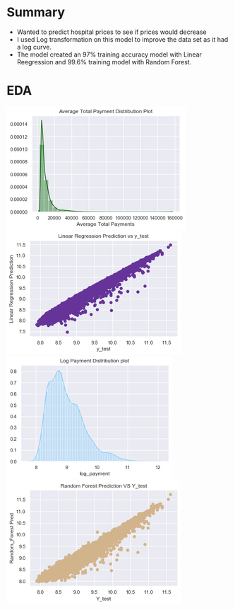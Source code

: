 # Summary

* Wanted to predict hospital prices to see if prices would decrease
* I used Log transformation on this model to improve the data set as it had a log curve. 
* The model created an 97% training accuracy model with Linear Reegression and 99.6% training model with Random Forest. 

# EDA
![](images/Aveage_Total_Payment_Distribution_Plot.png)
![](images/Linear_Regression_Scatter_Plot.png)
![](images/Log_Payment_Distribution_Plot.png)
![](/images/Random_Forest_Scatter_Plot.png)
